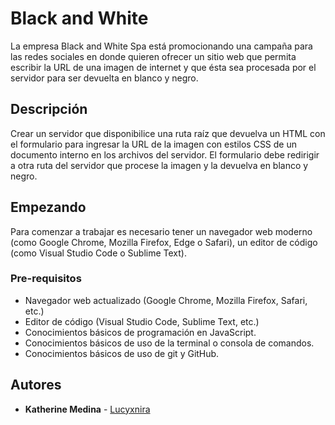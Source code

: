 # Black and White

La empresa Black and White Spa está promocionando una campaña para las redes sociales
en donde quieren ofrecer un sitio web que permita escribir la URL de una imagen de internet
y que ésta sea procesada por el servidor para ser devuelta en blanco y negro.

## Descripción

Crear un servidor que disponibilice una ruta raíz que devuelva un HTML con el
formulario para ingresar la URL de la imagen con estilos CSS de un documento interno en los
archivos del servidor. El formulario debe redirigir a otra ruta del servidor que procese la
imagen y la devuelva en blanco y negro.

## Empezando 

Para comenzar a trabajar es necesario tener un navegador web moderno (como Google Chrome, Mozilla Firefox, Edge o Safari), un editor de código (como Visual Studio Code o Sublime Text).

### Pre-requisitos 

- Navegador web actualizado (Google Chrome, Mozilla Firefox, Safari, etc.)
- Editor de código (Visual Studio Code, Sublime Text, etc.)
- Conocimientos básicos de programación en JavaScript.
- Conocimientos básicos de uso de la terminal o consola de comandos.
- Conocimientos básicos de uso de git y GitHub.

## Autores 

- **Katherine Medina** - [Lucyxnira](https://github.com/Lucyxnira)